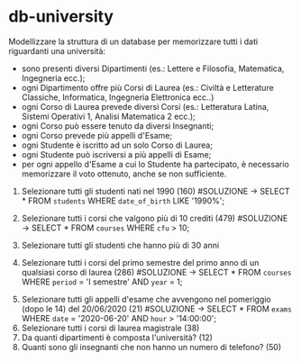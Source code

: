 # db-university

Modellizzare la struttura di un database per memorizzare tutti i dati riguardanti una università:
- sono presenti diversi Dipartimenti (es.: Lettere e Filosofia, Matematica, Ingegneria ecc.);
- ogni Dipartimento offre più Corsi di Laurea (es.: Civiltà e Letterature Classiche, Informatica, Ingegneria Elettronica ecc..)
- ogni Corso di Laurea prevede diversi Corsi (es.: Letteratura Latina, Sistemi Operativi 1, Analisi Matematica 2 ecc.);
- ogni Corso può essere tenuto da diversi Insegnanti;
- ogni Corso prevede più appelli d'Esame;
- ogni Studente è iscritto ad un solo Corso di Laurea;
- ogni Studente può iscriversi a più appelli di Esame;
- per ogni appello d'Esame a cui lo Studente ha partecipato, è necessario memorizzare il voto ottenuto, anche se non sufficiente.

<!-- -------------------------------------------------------------------------------------------------- -->

1. Selezionare tutti gli studenti nati nel 1990 (160)
#SOLUZIONE ->
    SELECT *
    FROM `students`
    WHERE `date_of_birth` LIKE '1990%';
<!-- ---------------------------------- -->
2. Selezionare tutti i corsi che valgono più di 10 crediti (479)
#SOLUZIONE ->
    SELECT *
    FROM `courses`
    WHERE `cfu` > 10;
<!-- ---------------------------------- -->
3. Selezionare tutti gli studenti che hanno più di 30 anni

4. Selezionare tutti i corsi del primo semestre del primo anno di un qualsiasi corso di laurea (286)
#SOLUZIONE ->
    SELECT *
    FROM `courses`
    WHERE `period` = 'I semestre'
    AND `year` = 1;
<!-- ---------------------------------- -->
5. Selezionare tutti gli appelli d'esame che avvengono nel pomeriggio (dopo le 14) del 20/06/2020 (21)
#SOLUZIONE ->
    SELECT *
    FROM `exams`
    WHERE `date` = '2020-06-20'
    AND `hour` > '14:00:00';
6. Selezionare tutti i corsi di laurea magistrale (38)
7. Da quanti dipartimenti è composta l'università? (12)
8. Quanti sono gli insegnanti che non hanno un numero di telefono? (50)